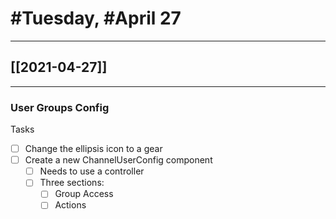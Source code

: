 # #Tuesday, #April 27
---

## [[2021-04-27]]

---

### User Groups Config

Tasks

- [ ] Change the ellipsis icon to a gear
- [ ] Create a new ChannelUserConfig component
	- [ ] Needs to use a controller
	- [ ] Three sections:
		- [ ] Group Access
		- [ ] Actions